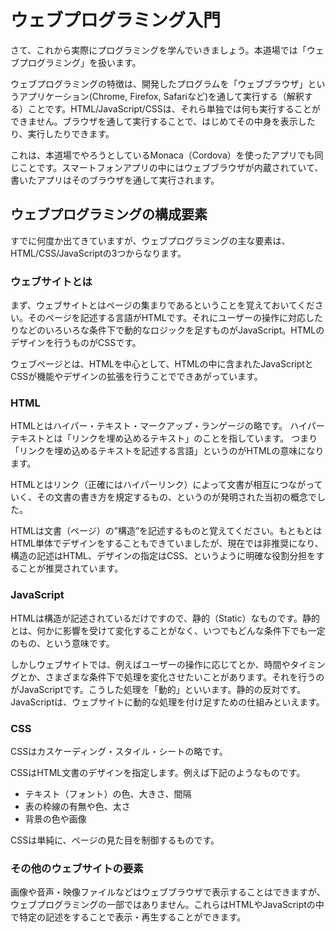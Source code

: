 # ウェブプログラミング入門

さて、これから実際にプログラミングを学んでいきましょう。本道場では「ウェブプログラミング」を扱います。

ウェブプログラミングの特徴は、開発したプログラムを「ウェブブラウザ」というアプリケーション(Chrome, Firefox, Safariなど)を通して実行する（解釈する）ことです。HTML/JavaScript/CSSは、それら単独では何も実行することができません。ブラウザを通して実行することで、はじめてその中身を表示したり、実行したりできます。

これは、本道場でやろうとしているMonaca（Cordova）を使ったアプリでも同じことです。スマートフォンアプリの中にはウェブブラウザが内蔵されていて、書いたアプリはそのブラウザを通して実行されます。

## ウェブプログラミングの構成要素

すでに何度か出てきていますが、ウェブプログラミングの主な要素は、HTML/CSS/JavaScriptの3つからなります。

### ウェブサイトとは

まず、ウェブサイトとはページの集まりであるということを覚えておいてください。そのページを記述する言語がHTMLです。それにユーザーの操作に対応したりなどのいろいろな条件下で動的なロジックを足すものがJavaScript。HTMLのデザインを行うものがCSSです。

ウェブページとは、HTMLを中心として、HTMLの中に含まれたJavaScriptとCSSが機能やデザインの拡張を行うことでできあがっています。

### HTML

HTMLとはハイパー・テキスト・マークアップ・ランゲージの略です。
ハイパーテキストとは「リンクを埋め込めるテキスト」のことを指しています。
つまり「リンクを埋め込めるテキストを記述する言語」というのがHTMLの意味になります。

HTMLとはリンク（正確にはハイパーリンク）によって文書が相互につながっていく、その文書の書き方を規定するもの、というのが発明された当初の概念でした。

HTMLは文書（ページ）の”構造”を記述するものと覚えてください。もともとはHTML単体でデザインをすることもできていましたが、現在では非推奨になり、構造の記述はHTML、デザインの指定はCSS、というように明確な役割分担をすることが推奨されています。

### JavaScript

HTMLは構造が記述されているだけですので、静的（Static）なものです。静的とは、何かに影響を受けて変化することがなく、いつでもどんな条件下でも一定のもの、という意味です。

しかしウェブサイトでは、例えばユーザーの操作に応じてとか、時間やタイミングとか、さまざまな条件下で処理を変化させたいことがあります。それを行うのがJavaScriptです。こうした処理を「動的」といいます。静的の反対です。
JavaScriptは、ウェブサイトに動的な処理を付け足すための仕組みといえます。

### CSS

CSSはカスケーディング・スタイル・シートの略です。

CSSはHTML文書のデザインを指定します。例えば下記のようなものです。

* テキスト（フォント）の色、大きさ、間隔
* 表の枠線の有無や色、太さ
* 背景の色や画像

CSSは単純に、ページの見た目を制御するものです。

### その他のウェブサイトの要素

画像や音声・映像ファイルなどはウェブブラウザで表示することはできますが、ウェブプログラミングの一部ではありません。これらはHTMLやJavaScriptの中で特定の記述をすることで表示・再生することができます。


